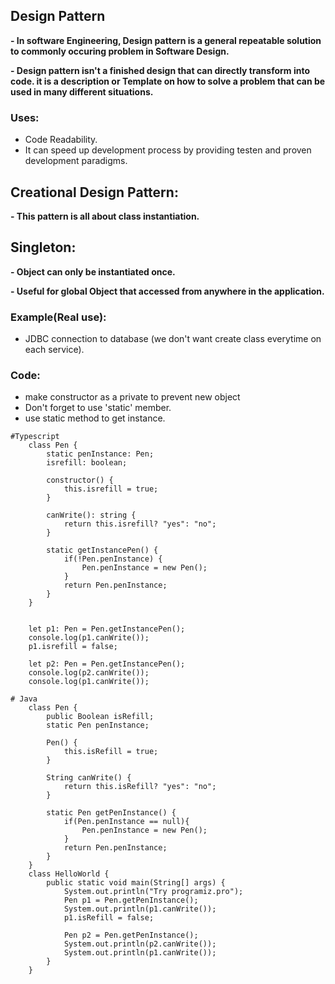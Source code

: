 ## Design Pattern
**- In software Engineering, Design pattern is a general repeatable solution to commonly occuring problem in Software Design.**

**- Design pattern isn't a finished design that can directly transform into code. it is a description or Template on how to solve a problem that can be used in many different situations.**

### Uses:
- Code Readability.
- It can speed up development process by providing testen and proven development paradigms.

## Creational Design Pattern:
**- This pattern is all about class instantiation.**

## Singleton:
**- Object can only be instantiated once.**

**- Useful for global Object that accessed from anywhere in the application.**

### Example(Real use):
- JDBC connection to database (we don't want create class everytime on each service).
  

### Code: 
- make constructor as a private to prevent new object
- Don't forget to use 'static' member.
- use static method to get instance.

```
#Typescript
    class Pen {
        static penInstance: Pen;
        isrefill: boolean;
    
        constructor() {
            this.isrefill = true; 
        }
    
        canWrite(): string {
            return this.isrefill? "yes": "no";
        }
    
        static getInstancePen() {
            if(!Pen.penInstance) {
                Pen.penInstance = new Pen();
            }
            return Pen.penInstance;
        }
    }
    
    
    let p1: Pen = Pen.getInstancePen();
    console.log(p1.canWrite());
    p1.isrefill = false;
    
    let p2: Pen = Pen.getInstancePen();
    console.log(p2.canWrite());
    console.log(p1.canWrite());
```

```
# Java
    class Pen {
        public Boolean isRefill;
        static Pen penInstance;
        
        Pen() {
            this.isRefill = true;
        }
        
        String canWrite() {
            return this.isRefill? "yes": "no";
        }
        
        static Pen getPenInstance() {
            if(Pen.penInstance == null){
                Pen.penInstance = new Pen();
            }
            return Pen.penInstance;
        }
    }
    class HelloWorld {
        public static void main(String[] args) {
            System.out.println("Try programiz.pro");
            Pen p1 = Pen.getPenInstance();
            System.out.println(p1.canWrite());
            p1.isRefill = false;
            
            Pen p2 = Pen.getPenInstance();
            System.out.println(p2.canWrite());
            System.out.println(p1.canWrite());
        }
    }
```
